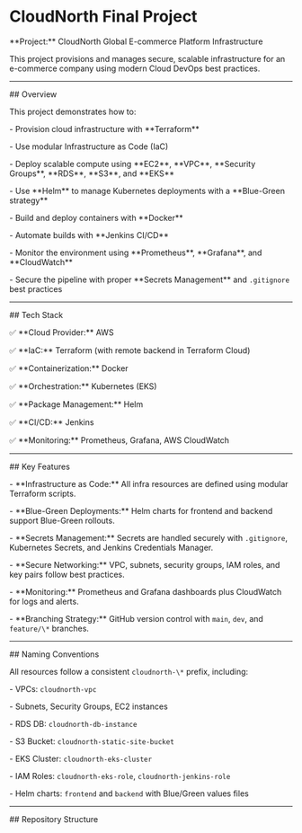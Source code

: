 # CloudNorth Final Project





\*\*Project:\*\* CloudNorth  Global E-commerce Platform Infrastructure



This project provisions and manages secure, scalable infrastructure for an e-commerce company using modern Cloud DevOps best practices.



---



\##  Overview



This project demonstrates how to:



\- Provision cloud infrastructure with \*\*Terraform\*\*

\- Use modular Infrastructure as Code (IaC)

\- Deploy scalable compute using \*\*EC2\*\*, \*\*VPC\*\*, \*\*Security Groups\*\*, \*\*RDS\*\*, \*\*S3\*\*, and \*\*EKS\*\*

\- Use \*\*Helm\*\* to manage Kubernetes deployments with a \*\*Blue-Green strategy\*\*

\- Build and deploy containers with \*\*Docker\*\*

\- Automate builds with \*\*Jenkins CI/CD\*\*

\- Monitor the environment using \*\*Prometheus\*\*, \*\*Grafana\*\*, and \*\*CloudWatch\*\*

\- Secure the pipeline with proper \*\*Secrets Management\*\* and `.gitignore` best practices



---



\##  Tech Stack



✅ \*\*Cloud Provider:\*\* AWS  

✅ \*\*IaC:\*\* Terraform (with remote backend in Terraform Cloud)  

✅ \*\*Containerization:\*\* Docker  

✅ \*\*Orchestration:\*\* Kubernetes (EKS)  

✅ \*\*Package Management:\*\* Helm  

✅ \*\*CI/CD:\*\* Jenkins  

✅ \*\*Monitoring:\*\* Prometheus, Grafana, AWS CloudWatch



---



\## Key Features



\- \*\*Infrastructure as Code:\*\* All infra resources are defined using modular Terraform scripts.

\- \*\*Blue-Green Deployments:\*\* Helm charts for frontend and backend support Blue-Green rollouts.

\- \*\*Secrets Management:\*\* Secrets are handled securely with `.gitignore`, Kubernetes Secrets, and Jenkins Credentials Manager.

\- \*\*Secure Networking:\*\* VPC, subnets, security groups, IAM roles, and key pairs follow best practices.

\- \*\*Monitoring:\*\* Prometheus and Grafana dashboards plus CloudWatch for logs and alerts.

\- \*\*Branching Strategy:\*\* GitHub version control with `main`, `dev`, and `feature/\*` branches.



---



\##  Naming Conventions



All resources follow a consistent `cloudnorth-\*` prefix, including:

\- VPCs: `cloudnorth-vpc`

\- Subnets, Security Groups, EC2 instances

\- RDS DB: `cloudnorth-db-instance`

\- S3 Bucket: `cloudnorth-static-site-bucket`

\- EKS Cluster: `cloudnorth-eks-cluster`

\- IAM Roles: `cloudnorth-eks-role`, `cloudnorth-jenkins-role`

\- Helm charts: `frontend` and `backend` with Blue/Green values files



---



\##  Repository Structure





